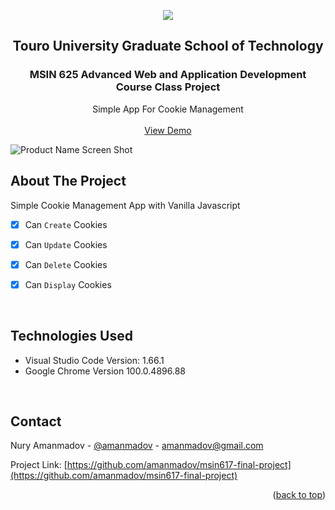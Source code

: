 <div align="center">
<p align="center"><img src="https://img.shields.io/badge/License-MIT-yellow.svg"></p>


  <h2 align="center">Touro University Graduate School of Technology</h2>
  <h3 align="center">MSIN 625 Advanced Web and Application Development Course Class Project</h3>

  <p align="center">
    Simple App For Cookie Management
    <br/> <br/>
    <a href="https://amanmadov.github.io/cookie-crud/index.html">View Demo</a>
  </p>
</div>


![Product Name Screen Shot](https://amanmadov.github.io/cookie-crud/images/cookie-app.png)


<!-- ABOUT THE PROJECT -->
## About The Project

Simple Cookie Management App with Vanilla Javascript

- [x] Can `Create` Cookies
- [x] Can `Update` Cookies
- [x] Can `Delete` Cookies
- [x] Can `Display` Cookies



<br/>

## Technologies Used
 - Visual Studio Code Version: 1.66.1
 - Google Chrome Version 100.0.4896.88

<br/>


<!-- CONTACT -->
## Contact

Nury Amanmadov - [@amanmadov](https://twitter.com/amanmadov) - amanmadov@gmail.com

Project Link: [https://github.com/amanmadov/msin617-final-project](https://github.com/amanmadov/msin617-final-project)

<p align="right">(<a href="#top">back to top</a>)</p>
